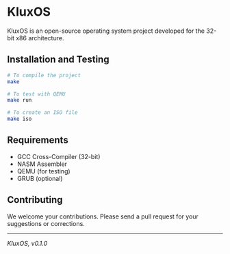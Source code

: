 # KluxOS

KluxOS is an open-source operating system project developed for the 32-bit x86 architecture.


## Installation and Testing

```bash
# To compile the project
make

# To test with QEMU
make run

# To create an ISO file
make iso
```

## Requirements

- GCC Cross-Compiler (32-bit)
- NASM Assembler
- QEMU (for testing)
- GRUB (optional)

## Contributing

We welcome your contributions. Please send a pull request for your suggestions or corrections.

---

*KluxOS, v0.1.0*
